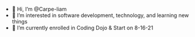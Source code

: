 - 👋 Hi, I’m @Carpe-liam
- 👀 I’m interested in software development, technology, and learning new things
- 🌱 I’m currently enrolled in Coding Dojo & Start on 8-16-21 

<!---
Carpe-liam/Carpe-liam is a ✨ special ✨ repository because its `README.md` (this file) appears on your GitHub profile.
You can click the Preview link to take a look at your changes.
--->
